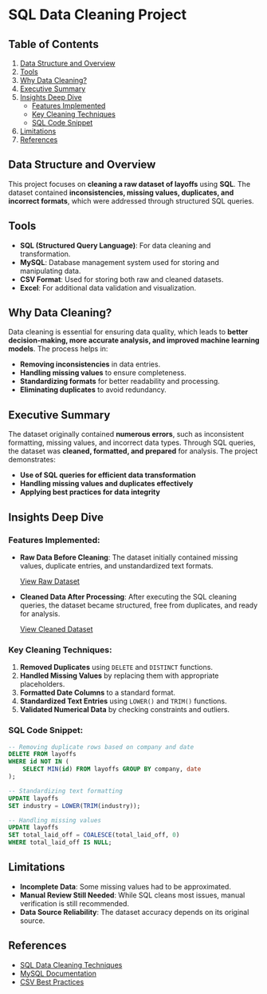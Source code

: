 # SQL Data Cleaning Project

## Table of Contents
1. [Data Structure and Overview](#data-structure-and-overview)
2. [Tools](#tools)
3. [Why Data Cleaning?](#why-data-cleaning)
4. [Executive Summary](#executive-summary)
5. [Insights Deep Dive](#insights-deep-dive)
   - [Features Implemented](#features-implemented)
   - [Key Cleaning Techniques](#key-cleaning-techniques)
   - [SQL Code Snippet](#sql-code-snippet)
6. [Limitations](#limitations)
7. [References](#references)

## Data Structure and Overview
This project focuses on **cleaning a raw dataset of layoffs** using **SQL**. The dataset contained **inconsistencies, missing values, duplicates, and incorrect formats**, which were addressed through structured SQL queries.

## Tools
- **SQL (Structured Query Language)**: For data cleaning and transformation.
- **MySQL**: Database management system used for storing and manipulating data.
- **CSV Format**: Used for storing both raw and cleaned datasets.
- **Excel**: For additional data validation and visualization.

## Why Data Cleaning?
Data cleaning is essential for ensuring data quality, which leads to **better decision-making, more accurate analysis, and improved machine learning models**. The process helps in:
- **Removing inconsistencies** in data entries.
- **Handling missing values** to ensure completeness.
- **Standardizing formats** for better readability and processing.
- **Eliminating duplicates** to avoid redundancy.

## Executive Summary
The dataset originally contained **numerous errors**, such as inconsistent formatting, missing values, and incorrect data types. Through SQL queries, the dataset was **cleaned, formatted, and prepared** for analysis. The project demonstrates:
- **Use of SQL queries for efficient data transformation**
- **Handling missing values and duplicates effectively**
- **Applying best practices for data integrity**

## Insights Deep Dive
### Features Implemented:
- **Raw Data Before Cleaning**:
  The dataset initially contained missing values, duplicate entries, and unstandardized text formats.
  
  [View Raw Dataset](https://github.com/Fathiat-data-portfolio/Fathiat_Data_Entry_Portfolio/blob/main/layoffs.csv)

- **Cleaned Data After Processing**:
  After executing the SQL cleaning queries, the dataset became structured, free from duplicates, and ready for analysis.
  
  [View Cleaned Dataset](https://github.com/Fathiat-data-portfolio/Fathiat_Data_Entry_Portfolio/blob/672222a40608bef7a623bb44bb7a10fd72f0122f/layoffs%20data%20cleaned.csv)

### Key Cleaning Techniques:
1. **Removed Duplicates** using `DELETE` and `DISTINCT` functions.
2. **Handled Missing Values** by replacing them with appropriate placeholders.
3. **Formatted Date Columns** to a standard format.
4. **Standardized Text Entries** using `LOWER()` and `TRIM()` functions.
5. **Validated Numerical Data** by checking constraints and outliers.

### SQL Code Snippet:
```sql
-- Removing duplicate rows based on company and date
DELETE FROM layoffs
WHERE id NOT IN (
    SELECT MIN(id) FROM layoffs GROUP BY company, date
);

-- Standardizing text formatting
UPDATE layoffs
SET industry = LOWER(TRIM(industry));

-- Handling missing values
UPDATE layoffs
SET total_laid_off = COALESCE(total_laid_off, 0)
WHERE total_laid_off IS NULL;
```

## Limitations
- **Incomplete Data**: Some missing values had to be approximated.
- **Manual Review Still Needed**: While SQL cleans most issues, manual verification is still recommended.
- **Data Source Reliability**: The dataset accuracy depends on its original source.

## References
- [SQL Data Cleaning Techniques](https://www.sqlshack.com/sql-data-cleaning-techniques/)
- [MySQL Documentation](https://dev.mysql.com/doc/)
- [CSV Best Practices](https://www.data-to-fish.com/csv-python/)

